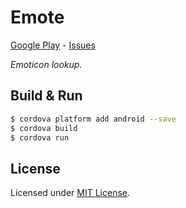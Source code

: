 # Emote
[Google Play] - [Issues]

_Emoticon lookup._

[Google Play]: https://play.google.com/store/apps/details?id=com.metaist.emote
[Issues]: https://github.com/30Apps30Days/06-emote/issues

## Build & Run
```bash
$ cordova platform add android --save
$ cordova build
$ cordova run
```

## License
Licensed under [MIT License].

[MIT License]: http://opensource.org/licenses/MIT
